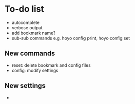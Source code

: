 # To-do list

- autocomplete
- verbose output
- add bookmark name?
- sub-sub commands e.g. hoyo config print, hoyo config set

## New commands

- reset: delete bookmark and config files
- config: modify settings

## New settings

-
